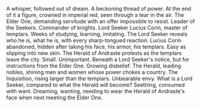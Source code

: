 A whisper, followed out of dream. A beckoning thread of power. At the end of it a figure, crowned in imperial red, seen through a tear in the air. The Elder One, demanding servitude with an offer impossible to resist.
Leader of the Seekers. Commander of knights. Lord Seeker Lucius Corin, master of templars.
Weeks of studying, learning, imitating. The Lord Seeker reveals who he is, what he is, with every sharp-tongued reaction. Lucius Corin abandoned, hidden after taking his face, his armor, his templars. Easy as slipping into new skin.
The Herald of Andraste protests as the templars leave the city. Small. Unimportant. Beneath a Lord Seeker's notice, but for instructions from the Elder One.
Growing disbelief. The Herald, leading nobles, shining men and women whose power chokes a country. The Inquisition, rising larger than the templars. Unbearable envy. What is a Lord Seeker, compared to what the Herald will become?
Seething, consumed with want. Dreaming, wanting, needing to wear the Herald of Andraste's face when next meeting the Elder One.